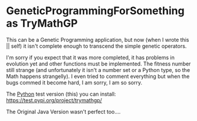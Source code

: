 # GeneticProgrammingForSomething as TryMathGP
This can be a Genetic Programming application, but now (when I wrote this || self) it isn't complete enough to transcend the simple genetic operators.

I'm sorry if you expect that it was more completed, it has problems in evolution yet and other functions must be implemented.
The fitness number still strange (and unfortunately it isn't a number set or a Python type, so the Math happens strangelly).
I even tried to comment everything but when the bugs commed it become hard, I am sorry, I am so sorry.

The [Python](https://github.com/AkiraDemenech/GeneticProgrammingForSomething/tree/master/trymathgp) test version (this) you can install:
https://test.pypi.org/project/trymathgp/

The Original Java Version wasn't perfect too....